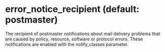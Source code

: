 # error_notice_recipient (default: postmaster)
 The recipient of postmaster notifications about mail delivery
problems that are caused by policy, resource, software or protocol
errors. These notifications are enabled with the notify\_classes
parameter. 


